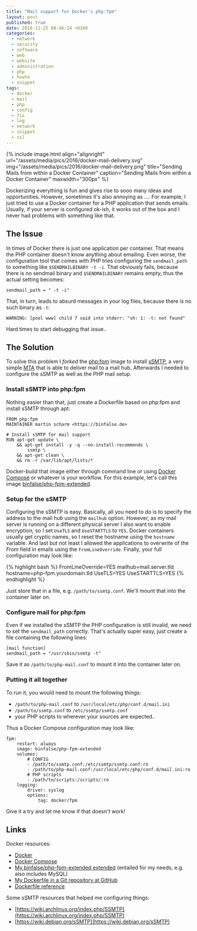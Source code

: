 ```yaml
---
title: "Mail support for Docker's php:fpm"
layout: post
published: true
date: 2016-11-25 08:46:24 +0100
categories:
  - network
  - security
  - software
  - web
  - website
  - administration
  - php
  - howto
  - snippet
tags:
  - docker
  - mail
  - php
  - config
  - fix
  - log
  - network
  - snippet
  - ssl
---
```


{% include image.html align="alignright" url="/assets/media/pics/2016/docker-mail-delivery.svg" img="/assets/media/pics/2016/docker-mail-delivery.png" title="Sending Mails from within a Docker Container" caption="Sending Mails from within a Docker Container" maxwidth="300px" %}

Dockerizing everything is fun and gives rise to sooo many ideas and opportunities.
However, sometimes it's also annoying as ....
For example, I just tried to use a Docker container for a PHP application that sends emails.
Usually, if your server is configured ok-ish, it works out of the box and I never had problems with something like that.

## The Issue

In times of Docker there is just one application per container.
That means the PHP container doesn't know anything about emailing.
Even worse, the configuration tool that comes with PHP tries configuring the `sendmail_path` to something like `$SENDMAILBINARY -t -i`.
That obviously fails, because there is no sendmail binary and `$SENDMAILBINARY` remains empty, thus the actual setting becomes:

    sendmail_path = " -t -i"

That, in turn, leads to absurd messages in your log files, because there is no such binary as `-t`:

    WARNING: [pool www] child 7 said into stderr: "sh: 1: -t: not found"

Hard times to start debugging that issue..


## The Solution

To solve this problem I *forked* the [php:fpm](https://hub.docker.com/_/php/) image to install [sSMTP](https://packages.qa.debian.org/s/ssmtp.html), a very simple [MTA](https://en.wikipedia.org/wiki/Message_transfer_agent) that is able to deliver mail to a mail hub.
Afterwards I needed to configure the sSMTP as well as the PHP mail setup.

### Install sSMTP into php:fpm

Nothing easier than that, just create a Dockerfile based on php:fpm and install sSMTP through apt:

	FROM php:fpm
	MAINTAINER martin scharm <https://binfalse.de>
	
	# Install sSMTP for mail support
	RUN apt-get update \
		&& apt-get install -y -q --no-install-recommends \
			ssmtp \
		&& apt-get clean \
		&& rm -r /var/lib/apt/lists/*

Docker-build that image either through command line or using [Docker Compose](https://www.docker.com/products/docker-compose) or whatever is your workflow.
For this example, let's call this image [binfalse/php-fpm-extended](https://hub.docker.com/r/binfalse/php-fpm-extended/).

### Setup for the sSMTP

Configuring the sSMTP is easy.
Basically, all you need to do is to specify the address to the mail hub using the `mailhub` option.
However, as my mail server is running on a different physical server I also want to enable encryption, so I set `UseTLS` and `UseSTARTTLS` to `YES`.
Docker containers usually get cryptic names, so I reset the hostname using the `hostname` variable.
And last but not least I allowed the applications to overwrite of the *From* field in emails using the `FromLineOverride`.
Finally, your full configuration may look like:

{% highlight bash %}
	FromLineOverride=YES
	mailhub=mail.server.tld
	hostname=php-fpm.yourdomain.tld
	UseTLS=YES
	UseSTARTTLS=YES
{% endhighlight %}

Just store that in a file, e.g. `/path/to/ssmtp.conf`. We'll mount that into the container later on.

### Configure mail for php:fpm

Even if we installed the sSMTP the PHP configuration is still invalid, we need to set the `sendmail_path` correctly.
That's actually super easy, just create a file containing the following lines:

	[mail function]
	sendmail_path = "/usr/sbin/ssmtp -t"

Save it as `/path/to/php-mail.conf` to mount it into the container later on.


### Putting it all together

To run it, you would need to mount the following things:

* `/path/to/php-mail.conf` to `/usr/local/etc/php/conf.d/mail.ini`
* `/path/to/ssmtp.conf` to `/etc/ssmtp/ssmtp.conf`
* your PHP scripts to wherever your sources are expected..

Thus a Docker Compose configuration may look like:

    fpm:
        restart: always
        image: binfalse/php-fpm-extended
        volumes:
            # CONFIG
            - /path/to/ssmtp.conf:/etc/ssmtp/ssmtp.conf:ro
            - /path/to/php-mail.conf:/usr/local/etc/php/conf.d/mail.ini:ro
            # PHP scripts
            - /path/to/scripts:/scripts/:ro
        logging:
            driver: syslog
            options:
                tag: docker/fpm

Give it a try and let me know if that doesn't work!


## Links

Docker resources:

* [Docker](https://www.docker.com/)
* [Docker Compose](https://www.docker.com/products/docker-compose)
* [My binfalse/php-fpm-extended extended](https://hub.docker.com/r/binfalse/php-fpm-extended/) (entailed for my needs, e.g. also includes MySQL)
* [My Dockerfile in a Git repository at GitHub](https://github.com/binfalse/docker-php-fpm-extended)
* [Dockerfile reference](https://docs.docker.com/engine/reference/builder/)

Some sSMTP resources that helped me configuring things:

* [https://wiki.archlinux.org/index.php/SSMTP](https://wiki.archlinux.org/index.php/SSMTP)
* [https://wiki.debian.org/sSMTP](https://wiki.debian.org/sSMTP)

